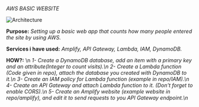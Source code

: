 *AWS BASIC WEBSITE*

![Architecture](https://private-user-images.githubusercontent.com/169092360/355388755-faf29bf0-4e94-4bd0-915a-0ff2df7d0761.png?jwt=eyJhbGciOiJIUzI1NiIsInR5cCI6IkpXVCJ9.eyJpc3MiOiJnaXRodWIuY29tIiwiYXVkIjoicmF3LmdpdGh1YnVzZXJjb250ZW50LmNvbSIsImtleSI6ImtleTUiLCJleHAiOjE3MjI5MzU5NDMsIm5iZiI6MTcyMjkzNTY0MywicGF0aCI6Ii8xNjkwOTIzNjAvMzU1Mzg4NzU1LWZhZjI5YmYwLTRlOTQtNGJkMC05MTVhLTBmZjJkZjdkMDc2MS5wbmc_WC1BbXotQWxnb3JpdGhtPUFXUzQtSE1BQy1TSEEyNTYmWC1BbXotQ3JlZGVudGlhbD1BS0lBVkNPRFlMU0E1M1BRSzRaQSUyRjIwMjQwODA2JTJGdXMtZWFzdC0xJTJGczMlMkZhd3M0X3JlcXVlc3QmWC1BbXotRGF0ZT0yMDI0MDgwNlQwOTE0MDNaJlgtQW16LUV4cGlyZXM9MzAwJlgtQW16LVNpZ25hdHVyZT1hYzlkN2RjYzI4YWM3NmM4YTIyYzJjMTVhYmQwOWUwYjExZDI5Y2VmZGFlNTJhYmU5YTZhNDg0NzhiYjRjMmI2JlgtQW16LVNpZ25lZEhlYWRlcnM9aG9zdCZhY3Rvcl9pZD0wJmtleV9pZD0wJnJlcG9faWQ9MCJ9.s3yI5o4o9-xvcTqxeOdczgKeKzPxvZ96WNoiu1LOrv8)


**Purpose:** *Setting up a basic web app that counts how many people entered the site by using AWS.*

**Services i have used:** *Amplify, API Gateway, Lambda, IAM, DynamoDB.*

**HOW?:** \n
*1- Create a DynamoDB database, add an item with a primary key and an attribute(Integer to count visits).\n*
*2- Create a Lambda function (Code given in repo), attach the database you created with DynamoDB to it.\n*
*3- Create an IAM policy for Lambda function (example in repo/IAM).\n*
*4- Create an API Gateway and attach Lambda function to it. (Don't forget to enable CORS).\n*
*5- Create an Amplify website (example website in repo/amplify), and edit it to send requests to you API Gateway endpoint.\n*

